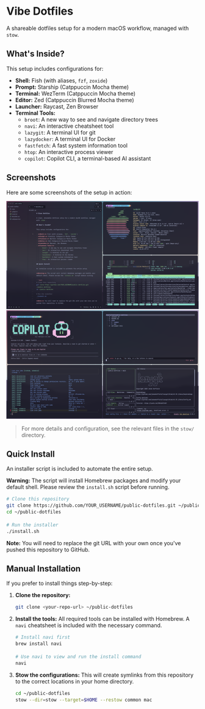 # Vibe Dotfiles

A shareable dotfiles setup for a modern macOS workflow, managed with `stow`.

## What's Inside?

This setup includes configurations for:

- **Shell:** Fish (with aliases, `fzf`, `zoxide`)
- **Prompt:** Starship (Catppuccin Mocha theme)
- **Terminal:** WezTerm (Catppuccin Mocha theme)
- **Editor:** Zed (Catppuccin Blurred Mocha theme)
- **Launcher:** Raycast, Zen Browser
- **Terminal Tools:**
  - `broot`: A new way to see and navigate directory trees
  - `navi`: An interactive cheatsheet tool
  - `lazygit`: A terminal UI for git
  - `lazydocker`: A terminal UI for Docker
  - `fastfetch`: A fast system information tool
  - `htop`: An interactive process viewer
  - `copilot`: Copilot CLI, a terminal-based AI assistant

## Screenshots

Here are some screenshots of the setup in action:

![Screenshot 1](./screenshot_01.png)
![Screenshot 2](./screenshot_02.png)

> For more details and configuration, see the relevant files in the `stow/` directory.

## Quick Install

An installer script is included to automate the entire setup.

**Warning:** The script will install Homebrew packages and modify your default shell. Please review the `install.sh` script before running.

```bash
# Clone this repository
git clone https://github.com/YOUR_USERNAME/public-dotfiles.git ~/public-dotfiles
cd ~/public-dotfiles

# Run the installer
./install.sh
```

**Note:** You will need to replace the git URL with your own once you've pushed this repository to GitHub.

## Manual Installation

If you prefer to install things step-by-step:

1.  **Clone the repository:**

    ```bash
    git clone <your-repo-url> ~/public-dotfiles
    ```

2.  **Install the tools:**
    All required tools can be installed with Homebrew. A `navi` cheatsheet is included with the necessary command.

    ```bash
    # Install navi first
    brew install navi

    # Use navi to view and run the install command
    navi
    ```

3.  **Stow the configurations:**
    This will create symlinks from this repository to the correct locations in your home directory.
    ```bash
    cd ~/public-dotfiles
    stow --dir=stow --target=$HOME --restow common mac
    ```

